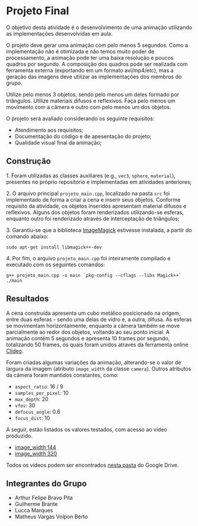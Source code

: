 <h1>Projeto Final</h1>

O objetivo desta atividade é o desenvolvimento de uma animação utilizando as implementações desenvolvidas em aula.

O projeto deve gerar uma animação com pelo menos 5 segundos. Como a implementação não é otimizada e não temos muito poder de processamento, a animação pode ter uma baixa resolução e poucos quadros por segundo. A composição dos quadros pode ser realizada com ferramenta externa (exportando em um formato avi/mp4/etc), mas a geração das imagens deve utilizar as implementações dos membros do grupo.

Utilize pelo menos 3 objetos, sendo pelo menos um deles formado por triângulos. Utilize materiais difusos e reflexivos. Faça pelo menos um movimento com a câmera e outro com pelo menos um dos objetos.

O projeto será avaliado considerando os seguinte requisitos:
- Atendimento aos requisitos;
- Documentação do código e de apesentação do projeto;
- Qualidade visual final da animação;

<h2>Construção</h2>

1\. Foram utilizadas as classes auxiliares (e.g., `vec3`, `sphere`, `material`), presentes no próprio repositório e implementadas em atividades anteriores;

2\. O arquivo principal `projeto_main.cpp`, localizado na pasta `src` foi implementado de forma a criar a cena e inserir seus objetos. Conforme requisito da atividade, os objetos inseridos apresentam material difusos e reflexivos. Alguns dos objetos foram renderizados utilizando-se esferas, enquanto outro foi renderizado através de interceptação de triângulos;

3\. Garantiu-se que a biblioteca [ImageMagick](https://imagemagick.org/script/magick++.php) estivesse instalada, a partir do comando abaixo:

```
sudo apt-get install libmagick++-dev
```

4\. Por fim, o arquivo `projeto_main.cpp` foi inteiramente compilado e executado com os seguintes comandos:

```
g++ projeto_main.cpp -o main `pkg-config --cflags --libs Magick++`
./main
```

<h2>Resultados</h2>

A cena construída apresenta um cubo metálico posicionado na origem, entre duas esferas - sendo uma delas de vidro e, a outra, difusa. As esferas se movimentam horizontalmente, enquanto a câmera também se move parcialmente ao redor dos objetos, voltando ao seu ponto inicial. A animação contém 5 segundos e apresenta 10 frames por segundo, totalizando 50 frames, os quais foram unidos através da ferramenta online [Clideo](https://clideo.com/pt/video-maker).

Foram criadas algumas variações da animação, alterando-se o valor de largura da imagem (atributo `image_width` da classe `camera`). Outros atributos da câmera foram mantidos constantes, como:

* `aspect_ratio`: 16 / 9
* `samples_per_pixel`: 10
* `max_depth`: 20
* `vfov`: 30
* `defocus_angle`: 0.6
* `focus_dist`: 10

A seguir, estão listados os valores testados, com acesso ao vídeo produzido.

* [image_width 144](https://drive.google.com/file/d/1TD5ir_JYE_QMG4NB8rd6F6YlKBYYVpVu/view?usp=drive_link)
* [image_width 320](https://drive.google.com/file/d/1Cq4PY9jNX12W1-8nP-t8k_wI4yMGPuB8/view?usp=drive_link)

Todos os vídeos podem ser encontrados [nesta pasta](https://drive.google.com/drive/folders/18PHfVBaKgD7IGaDz2KPG_7jaJL1Chcd8?usp=sharing) do Google Drive.

<h2>Integrantes do Grupo</h2>

* Arthur Felipe Bravo Pita
* Guilherme Brante
* Lucca Marques
* Matheus Vargas Volpon Berto
